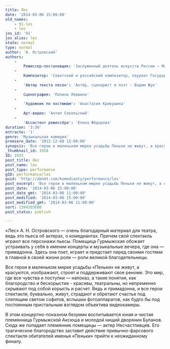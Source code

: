 ```yaml
---
title: Лес
date: '2014-03-06 15:00:00'
old_names:
    - 91-les
    - les
jos_id: '91'
jos_alias: les
state: normal
type: normal
author: 'А. Островский'
authors:
    -
        Режиссер-постановщик: 'Заслуженный деятель искусств России — Михаил Левшин'
    -
        Композитор: 'Советский и российский композитор, лауреат Государственной премии СССР — Владимир Дашкевич'
    -
        'Автор текста песен': 'Актёр, сценарист и поэт — Вадим Жук'
    -
        Сценография: 'Полина Левшина'
    -
        'Художник по костюмам': 'Анастасия Кривушина'
    -
        Арт-видео: 'Антип Сокольский'
    -
        'Ассистент режиссёра': 'Елена Фёдорова'
duration: '3:30'
entracte: '1'
genre: 'Музыкальная комедия'
premiere_date: '2012-12-08 15:00:00'
synopsis: 'Все герои в маленьком мирке усадьбы Пеньки не живут, а красуются, изображают, строят и поддерживают свое реноме. Это мир, где все чувства и поступки — напоказ, а такие понятия, как благородство и бескорыстие — красивы, театральны, но непременно скрывают под собой корысть и расчет. Ведь и Гурмыжская, и все герои, буквально, живут, страдают и обретают счастье под слепящим светом софитов. Сюда же попадает племянник помещицы — актер Несчастливцев. Его трагическое благородство заставит действие привычно-фарсового спектакля придти к неожиданному финалу.'
_thumbnail_id: 1958
ID: 1925
post_title: Лес
post_name: les
post_type: performance
gID: performance/les
guid: 'http://abnmt.com/komedianty/performance/les'
post_excerpt: 'Все герои в маленьком мирке усадьбы Пеньки не живут, а красуются, изображают, строят и поддерживают свое реноме. Это мир, где все чувства и поступки — напоказ, а такие понятия, как благородство и бескорыстие — красивы, театральны, но непременно скрывают под собой корысть и расчет. Ведь и Гурмыжская, и все герои, буквально, живут, страдают и обретают счастье под слепящим светом софитов. Сюда же попадает племянник помещицы — актер Несчастливцев. Его трагическое благородство заставит действие привычно-фарсового спектакля придти к неожиданному финалу.'
post_date: '2014-03-06 15:00:00'
post_date_gmt: '2014-03-06 11:00:00'
post_modified: '2014-03-06 15:00:00'
post_modified_gmt: '2014-03-06 11:00:00'
sort: 1394103600
post_status: publish

---
```


«Лес» А. Н. Островского — очень благодарный материал для театра, ведь это пьеса об актерах, о комедиантах. Причем свой спектакль играют все персонажи пьесы. Помещица Гурмыжская обожает устраивать у себя в имении концерты и музыкальные вечера, где она — примадонна. Здесь она поет, играет и предстает перед своими гостями в главной в своей жизни роли — роли великой благодетельницы.


Все герои в маленьком мирке усадьбы «Пеньки» не живут, а красуются, изображают, строят и поддерживают свое реноме. Это мир, где все чувства и поступки — напоказ, а такие понятия, как благородство и бескорыстие - красивы, театральны, но непременно скрывают под собой корысть и расчет. Ведь и примадонна, и все герои спектакля, буквально, живут, страдают и обретают счастье под слепящим светом софитов, вспышки фотоаппаратов, как будто бы под постоянным пристальным взглядом объектива видеокамеры.


В этом концертно-показном безумии воспитывается юная и чистая племянница Гурмыжской Аксюша и молодой нищий дворянин Буланов. Сюда же попадает племянник помещицы — актер Несчастливцев. Его трагическое благородство заставит действие привычно-фарсового спектакля обитателей именья «Пеньки» прийти к неожиданному финалу.